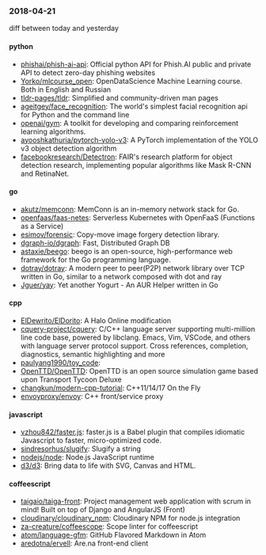 ### 2018-04-21
diff between today and yesterday

#### python
* [phishai/phish-ai-api](https://github.com/phishai/phish-ai-api): Official python API for Phish.AI public and private API to detect zero-day phishing websites
* [Yorko/mlcourse_open](https://github.com/Yorko/mlcourse_open): OpenDataScience Machine Learning course. Both in English and Russian
* [tldr-pages/tldr](https://github.com/tldr-pages/tldr):  Simplified and community-driven man pages
* [ageitgey/face_recognition](https://github.com/ageitgey/face_recognition): The world's simplest facial recognition api for Python and the command line
* [openai/gym](https://github.com/openai/gym): A toolkit for developing and comparing reinforcement learning algorithms.
* [ayooshkathuria/pytorch-yolo-v3](https://github.com/ayooshkathuria/pytorch-yolo-v3): A PyTorch implementation of the YOLO v3 object detection algorithm
* [facebookresearch/Detectron](https://github.com/facebookresearch/Detectron): FAIR's research platform for object detection research, implementing popular algorithms like Mask R-CNN and RetinaNet.

#### go
* [akutz/memconn](https://github.com/akutz/memconn): MemConn is an in-memory network stack for Go.
* [openfaas/faas-netes](https://github.com/openfaas/faas-netes): Serverless Kubernetes with OpenFaaS (Functions as a Service)
* [esimov/forensic](https://github.com/esimov/forensic): Copy-move image forgery detection library.
* [dgraph-io/dgraph](https://github.com/dgraph-io/dgraph): Fast, Distributed Graph DB
* [astaxie/beego](https://github.com/astaxie/beego): beego is an open-source, high-performance web framework for the Go programming language.
* [dotray/dotray](https://github.com/dotray/dotray): A modern peer to peer(P2P) network library over TCP written in Go, similar to a network composed with dot and ray
* [Jguer/yay](https://github.com/Jguer/yay): Yet another Yogurt - An AUR Helper written in Go

#### cpp
* [ElDewrito/ElDorito](https://github.com/ElDewrito/ElDorito): A Halo Online modification
* [cquery-project/cquery](https://github.com/cquery-project/cquery): C/C++ language server supporting multi-million line code base, powered by libclang. Emacs, Vim, VSCode, and others with language server protocol support. Cross references, completion, diagnostics, semantic highlighting and more
* [paulyang1990/toy_code](https://github.com/paulyang1990/toy_code): 
* [OpenTTD/OpenTTD](https://github.com/OpenTTD/OpenTTD): OpenTTD is an open source simulation game based upon Transport Tycoon Deluxe
* [changkun/modern-cpp-tutorial](https://github.com/changkun/modern-cpp-tutorial):  C++11/14/17 On the Fly
* [envoyproxy/envoy](https://github.com/envoyproxy/envoy): C++ front/service proxy

#### javascript
* [vzhou842/faster.js](https://github.com/vzhou842/faster.js): faster.js is a Babel plugin that compiles idiomatic Javascript to faster, micro-optimized code.
* [sindresorhus/slugify](https://github.com/sindresorhus/slugify): Slugify a string
* [nodejs/node](https://github.com/nodejs/node): Node.js JavaScript runtime 
* [d3/d3](https://github.com/d3/d3): Bring data to life with SVG, Canvas and HTML. 

#### coffeescript
* [taigaio/taiga-front](https://github.com/taigaio/taiga-front): Project management web application with scrum in mind! Built on top of Django and AngularJS (Front)
* [cloudinary/cloudinary_npm](https://github.com/cloudinary/cloudinary_npm): Cloudinary NPM for node.js integration
* [za-creature/coffeescope](https://github.com/za-creature/coffeescope): Scope linter for coffeescript
* [atom/language-gfm](https://github.com/atom/language-gfm): GitHub Flavored Markdown in Atom
* [aredotna/ervell](https://github.com/aredotna/ervell): Are.na front-end client
